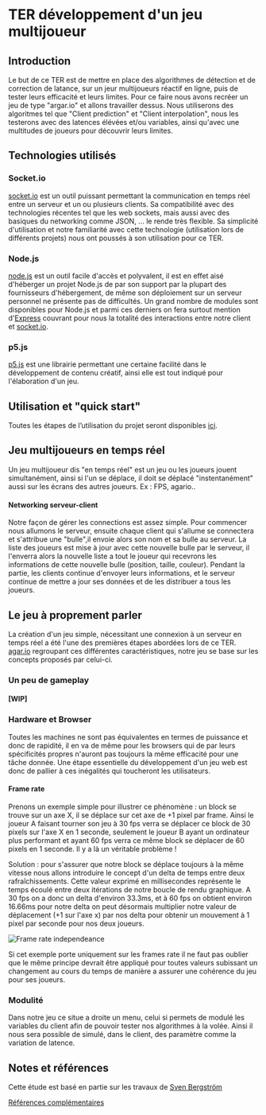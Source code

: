 # TER développement d'un jeu multijoueur

## Introduction 

Le but de ce TER est de mettre en place des algorithmes de détection et de correction de latance, sur un jeur multijoueurs réactif en ligne, puis de tester leurs efficacité et leurs limites. Pour ce faire nous avons recréer un jeu de type "argar.io" et allons travailler dessus. Nous utiliserons des algoritmes tel que "Client prediction" et "Client interpolation", nous les testerons avec des latences élévées et/ou variables, ainsi qu'avec une multitudes de joueurs pour découvrir leurs limites.

## Technologies utilisés

### Socket.io

[socket.io](http://socket.io) est un outil puissant permettant la communication  en temps réel entre un serveur et un ou plusieurs clients. Sa compatibilité avec des technologies récentes tel que les web sockets, mais aussi avec des basiques du networking comme JSON, ... le rende très flexible.
Sa simplicité d'utilisation et notre familiarité avec cette technologie (utilisation lors de différents projets) nous ont poussés à son utilisation pour ce TER.

### Node.js

[node.js](http://nodejs.org/) est un outil facile d'accès et polyvalent, il est en effet aisé d'héberger un projet Node.js de par son support par la plupart des fournisseurs d'hébergement, de même son déploiement sur un serveur personnel ne présente pas de difficultés.
Un grand nombre de modules sont disponibles pour Node.js et parmi ces derniers on fera surtout mention d'[Express](http://expressjs.com/) couvrant pour nous la totalité des interactions entre notre client et [socket.io](http://socket.io).

### p5.js
[p5.js](https://p5js.org/) est une librairie permettant une certaine facilité dans le développement de contenu créatif, ainsi elle est tout indiqué pour l'élaboration d'un jeu.

## Utilisation et "quick start"
Toutes les étapes de l’utilisation du projet seront disponibles [ici](https://github.com/maxime-samak/TER-multiplayer-game#quick-start).

## Jeu multijoueurs en temps réel
Un jeu multijoueur dis "en temps réel" est un jeu ou les joueurs jouent simultanément, ainsi si l'un se déplace, il doit se déplacé "instentanément" aussi sur les écrans des autres joueurs. Ex : FPS, agario..

#### Networking serveur-client
Notre façon de gérer les connections est assez simple. Pour commencer nous allumons le serveur, ensuite chaque client qui s'allume se connectera et s'attribue une "bulle",il envoie alors son nom et sa bulle au serveur. La liste des joueurs est mise à jour avec cette nouvelle bulle par le serveur, il l'enverra alors la nouvelle liste a tout le joueur qui recevrons les informations de cette nouvelle bulle (position, taille, couleur). Pendant la partie, les clients continue d'envoyer leurs informations, et le serveur continue de mettre a jour ses données et de les distribuer a tous les joueurs.


## Le jeu à proprement parler
La création d'un jeu simple, nécessitant une connexion à un serveur en temps réel a été l'une des premières étapes abordées lors de ce TER.
[agar.io](https://agar.io) regroupant ces différentes caractéristiques, notre jeu se base sur les concepts proposés par celui-ci.

### Un peu de gameplay
#### [WIP]

### Hardware et Browser
Toutes les machines ne sont pas équivalentes en termes de puissance et donc de rapidité, il en va de même pour les browsers qui de par leurs spécificités propres n'auront pas toujours la même efficacité pour une tâche donnée.
Une étape essentielle du développement d'un jeu web est donc de pallier à ces inégalités qui toucheront les utilisateurs.

#### Frame rate
Prenons un exemple simple pour illustrer ce phénomène : un block se trouve sur un axe X, il se déplace sur cet axe de +1 pixel par frame. Ainsi le joueur A faisant tourner son jeu à 30 fps verra se déplacer ce block de 30 pixels sur l'axe X en 1 seconde, seulement le joueur B ayant un ordinateur plus performant et ayant 60 fps verra ce même block se déplacer de 60 pixels en 1 seconde.
Il y a là un véritable problème !

Solution : pour s'assurer que notre block se déplace toujours à la même vitesse nous allons introduire le concept d'un delta de temps entre deux rafraîchissements. Cette valeur exprimé en millisecondes représente le temps écoulé entre deux itérations de notre boucle de rendu graphique.
A 30 fps on a donc un delta d'environ 33.3ms, et à 60 fps on obtient environ 16.66ms pour notre delta on peut désormais multiplier notre valeur de déplacement (+1 sur l'axe x) par nos delta pour obtenir un mouvement à 1 pixel par seconde pour nos deux joueurs.

![Frame rate independeance](https://github.com/maxime-samak/TER-multiplayer-game/blob/master/doc/assets/deltatime.png)

Si cet exemple porte uniquement sur les frames rate il ne faut pas oublier que le même principe devrait être appliqué pour toutes valeurs subissant un changement au cours du temps de manière a assurer une cohérence du jeu pour ses joueurs.

### Modulité
Dans notre jeu ce situe a droite un menu, celui si permets de modulé les variables du client afin de pouvoir tester nos algorithmes à la volée. Ainsi il nous sera possible de simulé, dans le client, des paramètre comme la variation de latence.


## Notes et références
Cette étude est basé en partie sur les travaux de [Sven Bergström](https://underscorediscovery.com/#home)

[Références complémentaires](https://github.com/maxime-samak/TER-multiplayer-game/blob/master/doc/ref.md)

